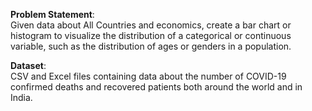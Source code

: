 **Problem Statement**:<br>Given data about All Countries and economics, create a bar chart or histogram to visualize the distribution of a categorical or continuous variable, such as the distribution of ages or genders in a population.<br>

**Dataset**:<br>CSV and Excel files containing data about the number of COVID-19 confirmed
deaths and recovered patients both around the world and in India.
